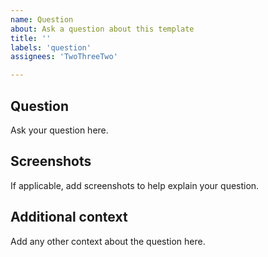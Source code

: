```yaml
---
name: Question
about: Ask a question about this template
title: ''
labels: 'question'
assignees: 'TwoThreeTwo'

---
```


## Question

Ask your question here.

## Screenshots
If applicable, add screenshots to help explain your question. 

## Additional context
Add any other context about the question here.